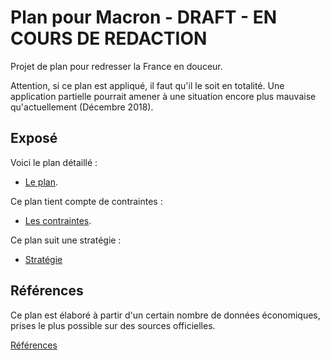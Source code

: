 # Plan pour Macron - DRAFT - EN COURS DE REDACTION

Projet de plan pour redresser la France en douceur.

Attention, si ce plan est appliqué, il faut qu'il le soit en totalité.
Une application partielle pourrait amener à une situation encore plus mauvaise qu'actuellement (Décembre 2018).

## Exposé

Voici le plan détaillé :
- [Le plan](./plan.md).

Ce plan tient compte de contraintes :
- [Les contraintes](./contraintes.md).

Ce plan suit une stratégie :
- [Stratégie](./strategie/index.md)

## Références

Ce plan est élaboré à partir d'un certain nombre de données économiques, prises le plus possible sur des sources officielles.

[Références](./references.md)